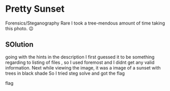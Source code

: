 # Pretty Sunset

Forensics/Steganography
Rare
I took a tree-mendous amount of time taking this photo. 😉

## SOlution

going with the hints in the description I first guessed it to be something regarding to listing of files , so I used foremost and I didnt get any valid information. Next while viewing the image, it was a image of a sunset with trees in black shade So I tried steg solve and got the flag

flag
```
```
